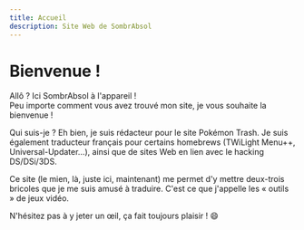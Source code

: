 ```yaml
---
title: Accueil
description: Site Web de SombrAbsol
---
```


# Bienvenue !

Allô ? Ici SombrAbsol à l'appareil !<br> Peu importe comment vous avez trouvé mon site, je vous souhaite la bienvenue !

Qui suis-je ? Eh bien, je suis rédacteur pour le site Pokémon Trash. Je suis également traducteur français pour certains homebrews (TWiLight Menu++, Universal-Updater…), ainsi que de sites Web en lien avec le hacking DS/DSi/3DS.

Ce site (le mien, là, juste ici, maintenant) me permet d'y mettre deux-trois bricoles que je me suis amusé à traduire. C'est ce que j'appelle les « outils » de jeux vidéo.

N'hésitez pas à y jeter un œil, ça fait toujours plaisir ! 😄
